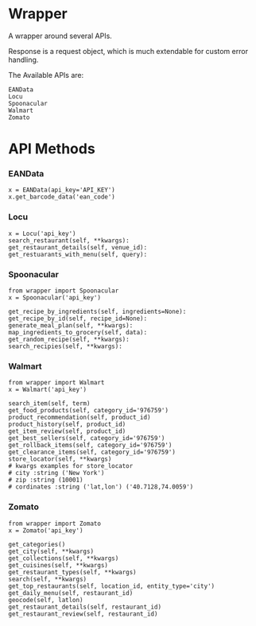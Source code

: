 # Wrapper

A wrapper around several APIs.

Response is a request object, which is much extendable for custom error handling.

The Available APIs are:

    EANData
    Locu
    Spoonacular
    Walmart
    Zomato


# API Methods


### EANData

    x = EANData(api_key='API_KEY')
    x.get_barcode_data('ean_code')

### Locu

    x = Locu('api_key')
    search_restaurant(self, **kwargs):
    get_restaurant_details(self, venue_id):
    get_restuarants_with_menu(self, query):

### Spoonacular

    from wrapper import Spoonacular
    x = Spoonacular('api_key')

    get_recipe_by_ingredients(self, ingredients=None):
    get_recipe_by_id(self, recipe_id=None):
    generate_meal_plan(self, **kwargs):
    map_ingredients_to_grocery(self, data):
    get_random_recipe(self, **kwargs):
    search_recipies(self, **kwargs):


### Walmart

    from wrapper import Walmart
    x = Walmart('api_key')

    search_item(self, term)
    get_food_products(self, category_id='976759')
    product_recommendation(self, product_id)
    product_history(self, product_id)
    get_item_review(self, product_id)
    get_best_sellers(self, category_id='976759')
    get_rollback_items(self, category_id='976759')
    get_clearance_items(self, category_id='976759')
    store_locator(self, **kwargs)
    # kwargs examples for store_locator
    # city :string ('New York')
    # zip :string (10001)
    # cordinates :string ('lat,lon') ('40.7128,74.0059')

### Zomato

    from wrapper import Zomato
    x = Zomato('api_key')

    get_categories()
    get_city(self, **kwargs)
    get_collections(self, **kwargs)
    get_cuisines(self, **kwargs)
    get_restaurant_types(self, **kwargs)
    search(self, **kwargs)
    get_top_restaurants(self, location_id, entity_type='city')
    get_daily_menu(self, restaurant_id)
    geocode(self, latlon)
    get_restaurant_details(self, restaurant_id)
    get_restaurant_review(self, restaurant_id)

